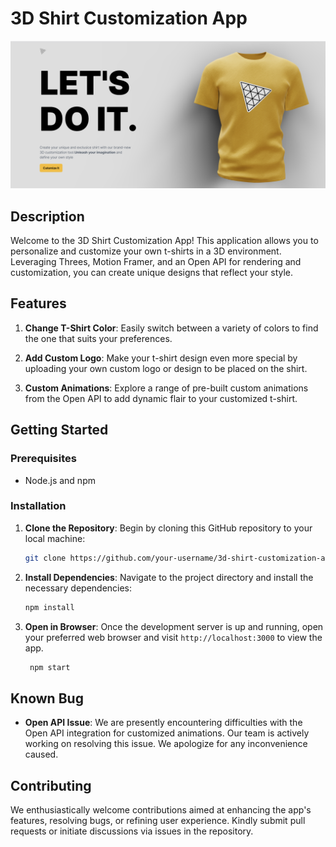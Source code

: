 # 3D Shirt Customization App

![App Preview](Screenshot%202023-08-21%20183123.png)

## Description

Welcome to the 3D Shirt Customization App! This application allows you to personalize and customize your own t-shirts in a 3D environment. Leveraging Threes, Motion Framer, and an Open API for rendering and customization, you can create unique designs that reflect your style.

## Features

1. **Change T-Shirt Color**: Easily switch between a variety of colors to find the one that suits your preferences.

2. **Add Custom Logo**: Make your t-shirt design even more special by uploading your own custom logo or design to be placed on the shirt.

3. **Custom Animations**: Explore a range of pre-built custom animations from the Open API to add dynamic flair to your customized t-shirt.

## Getting Started

### Prerequisites

- Node.js and npm

### Installation

1. **Clone the Repository**: Begin by cloning this GitHub repository to your local machine:

   ```sh
   git clone https://github.com/your-username/3d-shirt-customization-app.git

2. **Install Dependencies**: Navigate to the project directory and install the necessary dependencies:
    ```sh
    npm install

3. **Open in Browser**: Once the development server is up and running, open your preferred web browser and visit `http://localhost:3000` to view the app.
   ```sh
    npm start

## Known Bug

- **Open API Issue**: We are presently encountering difficulties with the Open API integration for customized animations. Our team is actively working on resolving this issue. We apologize for any inconvenience caused.

## Contributing

We enthusiastically welcome contributions aimed at enhancing the app's features, resolving bugs, or refining user experience. Kindly submit pull requests or initiate discussions via issues in the repository.


